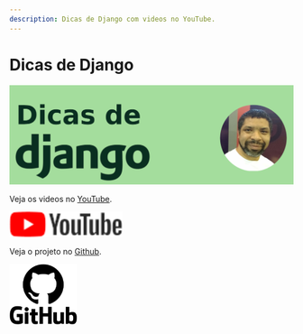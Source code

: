 ```yaml
---
description: Dicas de Django com videos no YouTube.
---
```


# Dicas de Django

<img src="./.gitbook/assets/base.png">


Veja os videos no [YouTube](https://www.youtube.com/regis-do-python).

<a href="https://www.youtube.com/regis-do-python">
    <img src="./.gitbook/assets/youtube.png" width="200px">
</a>

Veja o projeto no [Github](https://github.com/rg3915/dicas-de-django).

<a href="https://github.com/rg3915/dicas-de-django">
    <img src="./.gitbook/assets/github1.png" width="120px">
</a>
